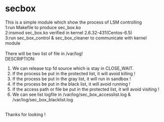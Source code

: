 # secbox</br>   
This is a simple module which show the process of LSM controlling   
1:run Makefile to produce sec_box.ko   
2:insmod sec_box.ko verified in kernel 2.6.32-431(Centos-6.5)   
3:run sec_box_control & sec_box_cleaner to communicate with kernel module   
</br>
There will be two list of file in /var/log!        
DESCRIPTION:      
1. We can release tcp fd source which is stay in CLOSE_WAIT.   
2. If the process be put in the protected list, it will avoid killing !      
3. If the process be put in the gray list, it will run in sandbox !       
4. If the process be put in the black list, it will avoid running !       
5. If the access path or file be put in the protected list, it will avoid visiting !      
6. We can see list logfile in /var/log/sec_box_accesslist.log & /var/log/sec_box_blacklist.log      
</br>   
Thanks for looking !       
